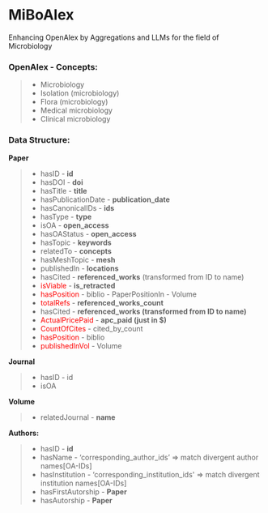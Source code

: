 # MiBoAlex
Enhancing OpenAlex by Aggregations and LLMs for the field of Microbiology

### OpenAlex - Concepts:
> - Microbiology
> - Isolation (microbiology)
> - Flora (microbiology)
> - Medical microbiology
> - Clinical microbiology


### Data Structure:
**Paper**
> 
> - hasID - **id**
> - hasDOI -  **doi**
> - hasTitle - **title**
> - hasPublicationDate - **publication_date**
> - hasCanonicalIDs - **ids**
> - hasType - **type**
> - isOA - **open_access**
> - hasOAStatus - **open_access**
> - hasTopic - **keywords**
> - relatedTo - **concepts**
> - hasMeshTopic - **mesh**
> - publishedIn - **locations**
> - hasCited - **referenced_works** (transformed from ID to name)
> - <span style="color:red;">isViable</span> - **is_retracted**
> - <span style="color:red;">hasPosition </span>- biblio - PaperPositionIn - Volume
> - <span style="color:red;">totalRefs </span>- **referenced_works_count**
> - hasCited - **referenced_works (transformed from ID to name)**
> - <span style="color:red;">ActualPricePaid</span> - **apc_paid (just in $)**
> - <span style="color:red;">CountOfCites</span> - cited_by_count
> - <span style="color:red;">hasPosition</span> - biblio
> - <span style="color:red;"> publishedInVol</span> -  Volume 


**Journal**
> - hasID - id
> - isOA

**Volume**
> - relatedJournal  - **name**


**Authors:** 
> - hasID - **id**
> - hasName - ‘corresponding_author_ids’ => match divergent author names[OA-IDs]
> - hasInstitution - ‘corresponding_institution_ids' => match divergent institution names[OA-IDs]
> - hasFirstAutorship - **Paper**
> - hasAutorship - **Paper**
